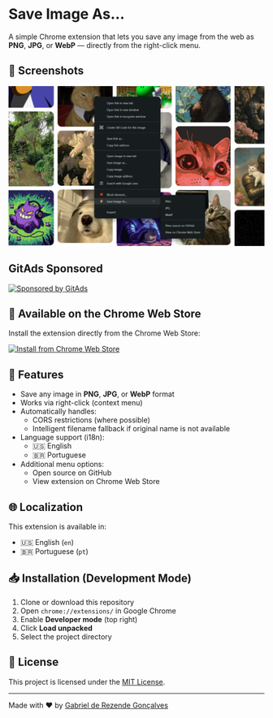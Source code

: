 # Save Image As...

A simple Chrome extension that lets you save any image from the web as **PNG**, **JPG**, or **WebP** — directly from the right-click menu.

## 📸 Screenshots

![Cover](cover.png)

## GitAds Sponsored
[![Sponsored by GitAds](https://gitads.dev/v1/ad-serve?source=gabireze/save-image-as@github)](https://gitads.dev/v1/ad-track?source=gabireze/save-image-as@github)

## 🛒 Available on the Chrome Web Store

Install the extension directly from the Chrome Web Store:

[![Install from Chrome Web Store](https://img.shields.io/chrome-web-store/v/lfmnkgdmceifplfmmhjjincclbjonfpd?label=Install%20now&style=for-the-badge&logo=google-chrome)](https://chrome.google.com/webstore/detail/lfmnkgdmceifplfmmhjjincclbjonfpd)

## 🧩 Features

- Save any image in **PNG**, **JPG**, or **WebP** format
- Works via right-click (context menu)
- Automatically handles:
  - CORS restrictions (where possible)
  - Intelligent filename fallback if original name is not available
- Language support (i18n):
  - 🇺🇸 English
  - 🇧🇷 Portuguese
- Additional menu options:
  - Open source on GitHub
  - View extension on Chrome Web Store

## 🌐 Localization

This extension is available in:

- 🇺🇸 English (`en`)
- 🇧🇷 Portuguese (`pt`)

## 📥 Installation (Development Mode)

1. Clone or download this repository
2. Open `chrome://extensions/` in Google Chrome
3. Enable **Developer mode** (top right)
4. Click **Load unpacked**
5. Select the project directory

## 📝 License

This project is licensed under the [MIT License](LICENSE).

---

Made with ❤️ by [Gabriel de Rezende Gonçalves](https://gabireze.com.br)

<!-- GitAds-Verify: XST1ZQHQTE5U1XA4472UHKK14D2TDX9B -->
